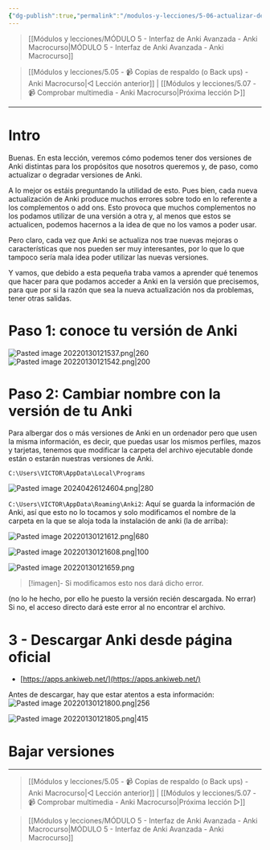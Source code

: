 ```yaml
---
{"dg-publish":true,"permalink":"/modulos-y-lecciones/5-06-actualizar-degradar-versiones-de-anki-anki-macrocurso/","noteIcon":"","updated":"2024-05-22T18:43:11.257+02:00"}
---
```



> [[Módulos y lecciones/MÓDULO 5 - Interfaz de Anki Avanzada - Anki Macrocurso\|MÓDULO 5 - Interfaz de Anki Avanzada - Anki Macrocurso]]

> [[Módulos y lecciones/5.05 - 📹 Copias de respaldo (o Back ups) - Anki Macrocurso\|◁ Lección anterior]] | [[Módulos y lecciones/5.07 - 📹 Comprobar multimedia - Anki Macrocurso\|Próxima lección ▷]]

---


# Intro
Buenas. En esta lección, veremos cómo podemos tener dos versiones de Anki distintas para los propósitos que nosotros queremos y, de paso, como actualizar o degradar versiones de Anki.

A lo mejor os estáis preguntando la utilidad de esto. Pues bien, cada nueva actualización de Anki produce muchos errores sobre todo en lo referente a los complementos o add ons. Esto provoca que muchos complementos no los podamos utilizar de una versión a otra y, al menos que estos se actualicen, podemos hacernos a la idea de que no los vamos a poder usar.

Pero claro, cada vez que Anki se actualiza nos trae nuevas mejoras o características que nos pueden ser muy interesantes, por lo que lo que tampoco sería mala idea poder utilizar las nuevas versiones.

Y vamos, que debido a esta pequeña traba vamos a aprender qué tenemos que hacer para que podamos acceder a Anki en la versión que precisemos, para que por si la razón que sea la nueva actualización nos da problemas, tener otras salidas.

# Paso 1: conoce tu versión de Anki

![Pasted image 20220130121537.png|260](/img/user/ANEXOS/Pasted%20image%2020220130121537.png)![Pasted image 20220130121542.png|200](/img/user/ANEXOS/Pasted%20image%2020220130121542.png)

# Paso 2: Cambiar nombre con la versión de tu Anki
Para albergar dos o más versiones de Anki en un ordenador pero que usen la misma información, es decir, que puedas usar los mismos perfiles, mazos y tarjetas, tenemos que modificar la carpeta del archivo ejecutable donde están o estarán nuestras versiones de Anki.

`C:\Users\VICTOR\AppData\Local\Programs`

![Pasted image 20240426124604.png|280](/img/user/ANEXOS/Pasted%20image%2020240426124604.png)

`C:\Users\VICTOR\AppData\Roaming\Anki2`: Aquí se guarda la información de Anki, así que esto no lo tocamos y solo modificamos el nombre de la carpeta en la que se aloja toda la instalación de anki (la de arriba):

![Pasted image 20220130121612.png|680](/img/user/ANEXOS/Pasted%20image%2020220130121612.png)

![Pasted image 20220130121608.png|100](/img/user/ANEXOS/Pasted%20image%2020220130121608.png)

![Pasted image 20220130121659.png](/img/user/ANEXOS/Pasted%20image%2020220130121659.png)

> [!imagen]- Si modificamos esto nos dará dicho error.

(no lo he hecho, por ello he puesto la versión recién descargada. No errar) Si no, el acceso directo dará este error al no encontrar el archivo.

# 3 - Descargar Anki desde página oficial
- [https://apps.ankiweb.net/](https://apps.ankiweb.net/)

Antes de descargar, hay que estar atentos a esta información: 
![Pasted image 20220130121800.png|256](/img/user/ANEXOS/Pasted%20image%2020220130121800.png)

![Pasted image 20220130121805.png|415](/img/user/ANEXOS/Pasted%20image%2020220130121805.png)

# Bajar versiones


---

> [[Módulos y lecciones/5.05 - 📹 Copias de respaldo (o Back ups) - Anki Macrocurso\|◁ Lección anterior]] | [[Módulos y lecciones/5.07 - 📹 Comprobar multimedia - Anki Macrocurso\|Próxima lección ▷]]

> [[Módulos y lecciones/MÓDULO 5 - Interfaz de Anki Avanzada - Anki Macrocurso\|MÓDULO 5 - Interfaz de Anki Avanzada - Anki Macrocurso]]